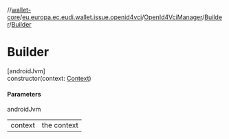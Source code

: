 //[wallet-core](../../../../index.md)/[eu.europa.ec.eudi.wallet.issue.openid4vci](../../index.md)/[OpenId4VciManager](../index.md)/[Builder](index.md)/[Builder](-builder.md)

# Builder

[androidJvm]\
constructor(context: [Context](https://developer.android.com/reference/kotlin/android/content/Context.html))

#### Parameters

androidJvm

| | |
|---|---|
| context | the context |
